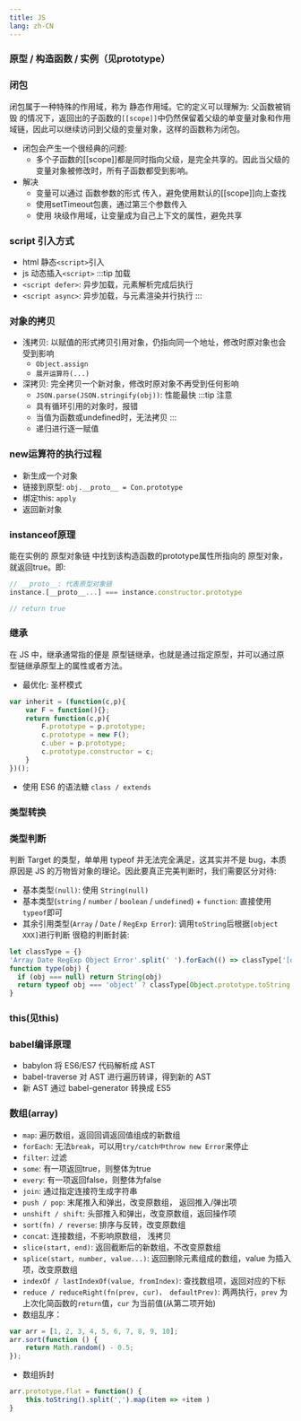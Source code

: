 ```yaml
---
title: JS
lang: zh-CN
---
```


###  原型 / 构造函数 / 实例（见prototype）

### 闭包
闭包属于一种特殊的作用域，称为 静态作用域。它的定义可以理解为: 父函数被销毁 的情况下，返回出的子函数的`[[scope]]`中仍然保留着父级的单变量对象和作用域链，因此可以继续访问到父级的变量对象，这样的函数称为闭包。

* 闭包会产生一个很经典的问题:
  * 多个子函数的[[scope]]都是同时指向父级，是完全共享的。因此当父级的变量对象被修改时，所有子函数都受到影响。
* 解决
  * 变量可以通过 函数参数的形式 传入，避免使用默认的[[scope]]向上查找
  * 使用setTimeout包裹，通过第三个参数传入
  * 使用 块级作用域，让变量成为自己上下文的属性，避免共享

### script 引入方式
  * html 静态`<script>`引入
  * js 动态插入`<script>`
:::tip 加载
* `<script defer>`: 异步加载，元素解析完成后执行
* `<script async>`: 异步加载，与元素渲染并行执行
:::

### 对象的拷贝
* 浅拷贝: 以赋值的形式拷贝引用对象，仍指向同一个地址，修改时原对象也会受到影响
  * `Object.assign`
  * `展开运算符(...)`
* 深拷贝: 完全拷贝一个新对象，修改时原对象不再受到任何影响
  * `JSON.parse(JSON.stringify(obj))`: 性能最快
  :::tip 注意
  * 具有循环引用的对象时，报错
  * 当值为函数或undefined时，无法拷贝
  :::
  * 递归进行逐一赋值

### new运算符的执行过程
  * 新生成一个对象
  * 链接到原型: `obj.__proto__ = Con.prototype`
  * 绑定this: `apply`
  * 返回新对象

### instanceof原理
能在实例的 原型对象链 中找到该构造函数的prototype属性所指向的 原型对象，就返回true。即:
```js
// __proto__: 代表原型对象链
instance.[__proto__...] === instance.constructor.prototype

// return true
```
### 继承
在 JS 中，继承通常指的便是 原型链继承，也就是通过指定原型，并可以通过原型链继承原型上的属性或者方法。
* 最优化: 圣杯模式
```js
var inherit = (function(c,p){
	var F = function(){};
	return function(c,p){
		F.prototype = p.prototype;
		c.prototype = new F();
		c.uber = p.prototype;
		c.prototype.constructor = c;
	}
})();
```
* 使用 ES6 的语法糖 `class / extends`

### 类型转换

### 类型判断
判断 Target 的类型，单单用 typeof 并无法完全满足，这其实并不是 bug，本质原因是 JS 的万物皆对象的理论。因此要真正完美判断时，我们需要区分对待:
* 基本类型`(null)`: 使用 `String(null)`
* 基本类型(`string` / `number` / `boolean` / `undefined`) + `function`: 直接使用 `typeof`即可
* 其余引用类型(`Array` / `Date` / `RegExp Error`): 调用`toString`后根据`[object XXX]`进行判断
很稳的判断封装:
```js
let classType = {}
'Array Date RegExp Object Error'.split(' ').forEach(() => classType['[object' + e + ']'])
function type(obj) {
  if (obj === null) return String(obj)
  return typeof obj === 'object' ? classType[Object.prototype.toString.call(obj)] || 'object' : typeof obj
}
```

### this(见this)

### babel编译原理
* babylon 将 ES6/ES7 代码解析成 AST
* babel-traverse 对 AST 进行遍历转译，得到新的 AST
* 新 AST 通过 babel-generator 转换成 ES5

### 数组(array)
* `map`: 遍历数组，返回回调返回值组成的新数组
* `forEach`: 无法`break`，可以用`try/catch中throw new Error`来停止
* `filter`: 过滤
* `some`: 有一项返回true，则整体为true
* `every`: 有一项返回false，则整体为false
* `join`: 通过指定连接符生成字符串
* `push / pop`: 末尾推入和弹出，改变原数组， 返回推入/弹出项
* `unshift / shift`: 头部推入和弹出，改变原数组，返回操作项
* `sort(fn) / reverse`: 排序与反转，改变原数组
* `concat`: 连接数组，不影响原数组， 浅拷贝
* `slice(start, end)`: 返回截断后的新数组，不改变原数组
* `splice(start, number, value...)`: 返回删除元素组成的数组，value 为插入项，改变原数组
* `indexOf / lastIndexOf(value, fromIndex)`: 查找数组项，返回对应的下标
* `reduce / reduceRight(fn(prev, cur)， defaultPrev)`: 两两执行，`prev` 为上次化简函数的`return`值，`cur` 为当前值(从第二项开始)
* 数组乱序：
```js
var arr = [1, 2, 3, 4, 5, 6, 7, 8, 9, 10];
arr.sort(function () {
    return Math.random() - 0.5;
});
```
* 数组拆封
```js
arr.prototype.flat = function() {
    this.toString().split(',').map(item => +item )
}
```